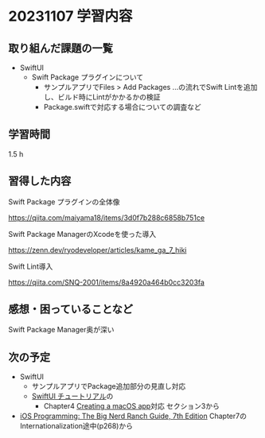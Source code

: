 # 20231107 学習内容

## 取り組んだ課題の一覧

- SwiftUI
  - Swift Package プラグインについて
    - サンプルアプリでFiles > Add Packages ...の流れでSwift Lintを追加し、ビルド時にLintがかかるかの検証
    - Package.swiftで対応する場合についての調査など

## 学習時間

1.5 h

## 習得した内容

Swift Package プラグインの全体像

<https://qiita.com/maiyama18/items/3d0f7b288c6858b751ce>

Swift Package ManagerのXcodeを使った導入

<https://zenn.dev/ryodeveloper/articles/kame_ga_7_hiki>

Swift Lint導入

<https://qiita.com/SNQ-2001/items/8a4920a464b0cc3203fa>

## 感想・困っていることなど

Swift Package Manager奥が深い

## 次の予定

- SwiftUI
  - サンプルアプリでPackage追加部分の見直し対応
  - [SwiftUI チュートリアル](https://developer.apple.com/tutorials/swiftui#swiftui-essentials)の
    - Chapter4 [Creating a macOS app](https://developer.apple.com/tutorials/swiftui/creating-a-macos-app)対応 セクション3から
- [iOS Programming: The Big Nerd Ranch Guide, 7th Edition](https://www.informit.com/store/ios-programming-the-big-nerd-ranch-guide-9780135264027) Chapter7のInternationalization途中(p268)から
